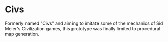 # Civs
Formerly named "Civs" and aiming to imitate some of the mechanics of Sid Meier's Civilization games, this prototype was finally limited to procedural map generation.
